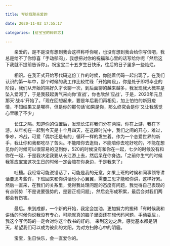 ```yaml
---

title: 写给我那亲爱的

date: 2020-11-02 17:55:17

categories: [给宝宝的碎碎念]

---
```


  亲爱的，是不是没有想到我会这样称呼你呢，也没有想到我会给你写信吧，我总是给不了你惊喜「手动郁闷」，我想把对你的祝福和心里的话写给你呢「然后这下我就不提前告诉你」。祝宝宝二十五岁生日快乐，往后的日子里多一些灿烂。

  相识。在我正式开始写代码这份工作的时候，你随着代码一起出现了。在我们认识的第一年中，那个时候的我工作比较忙碌「开始阶段」，你是处于即将毕业的阶段，我们从开始的隔好久才长聊一次，到后面聊的越来越多，我发现我大概率是坠入爱河了，于是我鼓起勇气来向你‘宣战’，你也欣然‘应战’，于是，2020年元旦那天‘战斗’开始了。「现在回想起来，要是年后我们再相见，加上怕怕的新冠疫情，不知结果又是哪样，但是你的那句话‘如果是你，那么终究会是你’又让我感觉心里暖了不少」

  长江之隔。知道你的位置后，发现长江将我们分在两端，你在上游，我在下游。从年初在一起到今天是十个月四天，在这段时光中，我们之间的开心，难过，争吵，冷战，可爱「偶尔还是有的」循环一样的发生着。作为一个恋爱世界的新手，我让你和我都吃尽了苦头。不能陪你去逛街，不能陪你去吃好吃的，不能在想见你的时候可以很容易的见到你，520的时候没有和你在一起，七夕的时候没有和你在一起，于是我决定我要从长江游上去，然后呆在你身边。「之前你生气的时候我答应宝宝这次生日的时候一定会陪在你身边，于是我来了」

  吐槽。我经常可能说错话了，可能是我的无意，如果上班的时候和同事领导讲话要思考些许，下班回来和你讲话也小心翼翼，需要三思才能和你讲，这样好累。然后一直来，在我们的关系里，觉得我处理问题的态度有问题，我觉得自己表现的有点弱势「不是说要强势的，是要正视问题」，然后会形成积累，最后会对我们两都会有伤害。

  最后。来到成都，一个新的开始，我定会加油，更加努力的搬砖「有时候我和讲话的时候你说我没有专心，可能就真的脑子里面还在想代码问题，手动委屈」，我这个写代码的一定会对你这个教书的好的。 来到这边之后，感觉基本都是阴天，希望我们可以成为彼此的太阳，为对方扫除心中的阴霾。

  宝宝，生日快乐，会一直爱你的。

<iframe src="https://azou.tech/blog/static/image/Westlife_Hello_My_Love.mp3" allow="autoplay" style="display:none" id="iframeAudio">
</iframe> 

